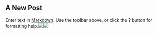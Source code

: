 ## A New Post

Enter text in [Markdown](http://daringfireball.net/projects/markdown/). Use the toolbar above, or click the **?** button for formatting help.![]({{site.baseurl}}/)![]({{site.baseurl}}/file:///C:/Users/bshuey/OneDrive%20-%20NorthPoint%20Development/Pictures/Saved%20Pictures/Chiefs.jpg)
